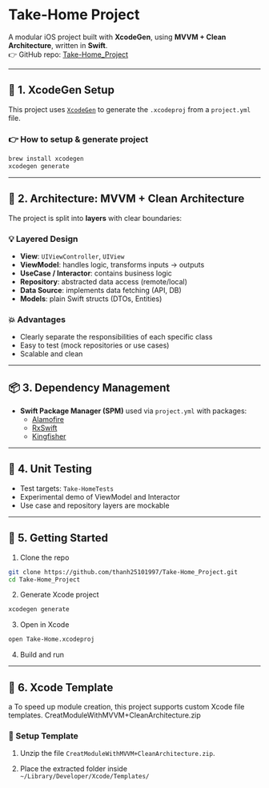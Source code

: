 # Take-Home Project

A modular iOS project built with **XcodeGen**, using **MVVM + Clean Architecture**, written in **Swift**.  
👉 GitHub repo: [Take-Home_Project](https://github.com/thanh25101997/Take-Home_Project)

---

## 🔧 1. XcodeGen Setup

This project uses [`XcodeGen`](https://github.com/yonaskolb/XcodeGen) to generate the `.xcodeproj` from a `project.yml` file.

### 👉 How to setup & generate project

```bash
brew install xcodegen
xcodegen generate
```

---

## 🧱 2. Architecture: MVVM + Clean Architecture

The project is split into **layers** with clear boundaries:

### 💡 Layered Design

- **View**: `UIViewController`, `UIView`
- **ViewModel**: handles logic, transforms inputs → outputs
- **UseCase / Interactor**: contains business logic
- **Repository**: abstracted data access (remote/local)
- **Data Source**: implements data fetching (API, DB)
- **Models**: plain Swift structs (DTOs, Entities)

### 💥 Advantages

- Clearly separate the responsibilities of each specific class
- Easy to test (mock repositories or use cases)
- Scalable and clean

---

## 📦 3. Dependency Management

- **Swift Package Manager (SPM)** used via `project.yml` with packages:
  - [Alamofire](https://github.com/Alamofire/Alamofire)
  - [RxSwift](https://github.com/ReactiveX/RxSwift)
  - [Kingfisher](https://github.com/onevcat/Kingfisher)
---

## 🧪 4. Unit Testing

- Test targets: `Take-HomeTests`
- Experimental demo of ViewModel and Interactor
- Use case and repository layers are mockable

---

## 🚀 5. Getting Started

1. Clone the repo

```bash
git clone https://github.com/thanh25101997/Take-Home_Project.git
cd Take-Home_Project
```

2. Generate Xcode project

```bash
xcodegen generate
```

3. Open in Xcode

```bash
open Take-Home.xcodeproj
```

4. Build and run

---

## 🚀 6. Xcode Template
a
To speed up module creation, this project supports custom Xcode file templates.
CreatModuleWithMVVM+CleanArchitecture.zip

### 📁 Setup Template

1. Unzip the file `CreatModuleWithMVVM+CleanArchitecture.zip`.

2. Place the extracted folder inside ` ~/Library/Developer/Xcode/Templates/`

